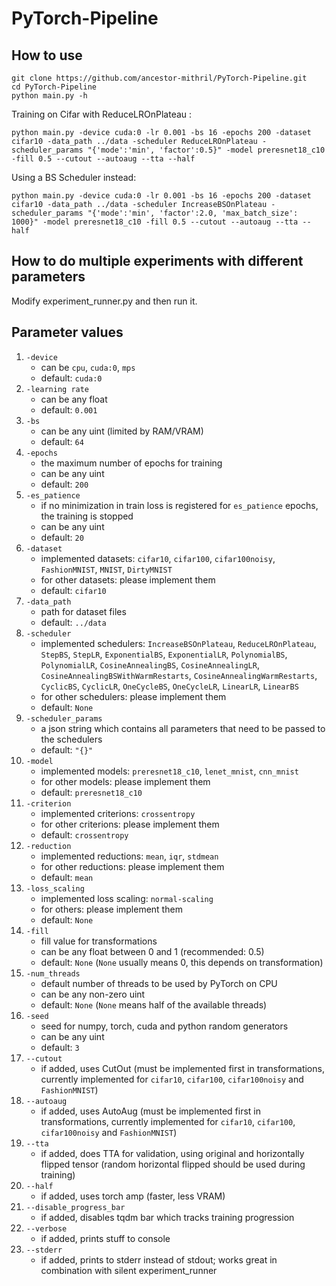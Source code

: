 ﻿# PyTorch-Pipeline

## How to use
```
git clone https://github.com/ancestor-mithril/PyTorch-Pipeline.git
cd PyTorch-Pipeline
python main.py -h
```


Training on Cifar with ReduceLROnPlateau :
```
python main.py -device cuda:0 -lr 0.001 -bs 16 -epochs 200 -dataset cifar10 -data_path ../data -scheduler ReduceLROnPlateau -scheduler_params "{'mode':'min', 'factor':0.5}" -model preresnet18_c10 -fill 0.5 --cutout --autoaug --tta --half
```

Using a BS Scheduler instead:
```
python main.py -device cuda:0 -lr 0.001 -bs 16 -epochs 200 -dataset cifar10 -data_path ../data -scheduler IncreaseBSOnPlateau -scheduler_params "{'mode':'min', 'factor':2.0, 'max_batch_size': 1000}" -model preresnet18_c10 -fill 0.5 --cutout --autoaug --tta --half
```

## How to do multiple experiments with different parameters

Modify experiment_runner.py and then run it.

## Parameter values

1. `-device`
    * can be `cpu`, `cuda:0`, `mps`
    * default: `cuda:0` 
2. `-learning rate`
    * can be any float
    * default: `0.001`
3. `-bs`
    * can be any uint (limited by RAM/VRAM)
    * default: `64`
4. `-epochs`
    * the maximum number of epochs for training
    * can be any uint
    * default: `200`
5. `-es_patience`
    * if no minimization in train loss is registered for `es_patience` epochs, the training is stopped
    * can be any uint
    * default: `20`
6. `-dataset`
    * implemented datasets: `cifar10`, `cifar100`, `cifar100noisy`, `FashionMNIST`, `MNIST`, `DirtyMNIST`
    * for other datasets: please implement them
    * default: `cifar10`
7. `-data_path`
    * path for dataset files
    * default: `../data`
8. `-scheduler`
    * implemented schedulers: `IncreaseBSOnPlateau`, `ReduceLROnPlateau`, `StepBS`, `StepLR`, `ExponentialBS`, `ExponentialLR`, `PolynomialBS`, `PolynomialLR`, `CosineAnnealingBS`, `CosineAnnealingLR`, `CosineAnnealingBSWithWarmRestarts`, `CosineAnnealingWarmRestarts`, `CyclicBS`, `CyclicLR`, `OneCycleBS`, `OneCycleLR`, `LinearLR`, `LinearBS`
    * for other schedulers: please implement them
    * default: `None`
9. `-scheduler_params`
    * a json string which contains all parameters that need to be passed to the schedulers
    * default: `"{}"`
10. `-model`
    * implemented models: `preresnet18_c10`, `lenet_mnist`, `cnn_mnist`
    * for other models: please implement them
    * default: `preresnet18_c10`
11. `-criterion`
    * implemented criterions: `crossentropy`
    * for other criterions: please implement them
    * default: `crossentropy`
12. `-reduction`
    * implemented reductions: `mean`, `iqr`, `stdmean`
    * for other reductions: please implement them
    * default: `mean`
13. `-loss_scaling`
    * implemented loss scaling: `normal-scaling`
    * for others: please implement them
    * default: `None`
14. `-fill`
    * fill value for transformations
    * can be any float between 0 and 1 (recommended: 0.5)
    * default: `None` (`None` usually means 0, this depends on transformation)
15. `-num_threads`
    * default number of threads to be used by PyTorch on CPU
    * can be any non-zero uint
    * default: `None` (`None` means half of the available threads)
16. `-seed`
    * seed for numpy, torch, cuda and python random generators
    * can be any uint
    * default: `3`
17. `--cutout`
    * if added, uses CutOut (must be implemented first in transformations, currently implemented for `cifar10`, `cifar100`, `cifar100noisy` and `FashionMNIST`)
18. `--autoaug`
    * if added, uses AutoAug (must be implemented first in transformations, currently implemented for `cifar10`, `cifar100`, `cifar100noisy` and `FashionMNIST`)
19. `--tta`
    * if added, does TTA for validation, using original and horizontally flipped tensor (random horizontal flipped should be used during training)
20. `--half`
    * if added, uses torch amp (faster, less VRAM)
21. `--disable_progress_bar`
    * if added, disables tqdm bar which tracks training progression
22. `--verbose`
    * if added, prints stuff to console
23. `--stderr`
    * if added, prints to stderr instead of stdout; works great in combination with silent experiment_runner
   
